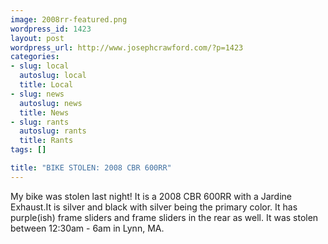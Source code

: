 ```yaml
--- 
image: 2008rr-featured.png
wordpress_id: 1423
layout: post
wordpress_url: http://www.josephcrawford.com/?p=1423
categories: 
- slug: local
  autoslug: local
  title: Local
- slug: news
  autoslug: news
  title: News
- slug: rants
  autoslug: rants
  title: Rants
tags: []

title: "BIKE STOLEN: 2008 CBR 600RR"
---
```

My bike was stolen last night!  It is a 2008 CBR 600RR with a Jardine Exhaust.It is silver and black with silver being the primary color.  It has purple(ish) frame sliders and frame sliders in the rear as well.  It was stolen between 12:30am - 6am in Lynn, MA.
